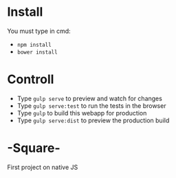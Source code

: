 # Install
You must type in cmd:
* `npm install`
* `bower install`

# Controll
* Type `gulp serve` to preview and watch for changes
* Type `gulp serve:test` to run the tests in the browser
* Type `gulp` to build this webapp for production
* Type `gulp serve:dist` to preview the production build

# -Square-
First project on native JS
